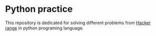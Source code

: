 # Python practice

This repository is dedicated for solving different problems from [Hacker range](https://www.hackerrank.com/) in python programing language.


